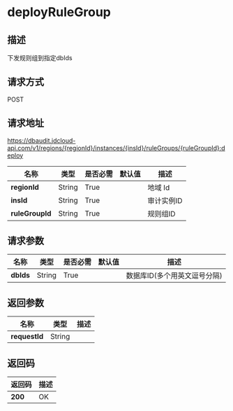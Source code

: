 # deployRuleGroup


## 描述
下发规则组到指定dbIds

## 请求方式
POST

## 请求地址
https://dbaudit.jdcloud-api.com/v1/regions/{regionId}/instances/{insId}/ruleGroups/{ruleGroupId}:deploy

|名称|类型|是否必需|默认值|描述|
|---|---|---|---|---|
|**regionId**|String|True| |地域 Id|
|**insId**|String|True| |审计实例ID|
|**ruleGroupId**|String|True| |规则组ID|

## 请求参数
|名称|类型|是否必需|默认值|描述|
|---|---|---|---|---|
|**dbIds**|String|True| |数据库ID(多个用英文逗号分隔)|


## 返回参数
|名称|类型|描述|
|---|---|---|
|**requestId**|String| |


## 返回码
|返回码|描述|
|---|---|
|**200**|OK|
